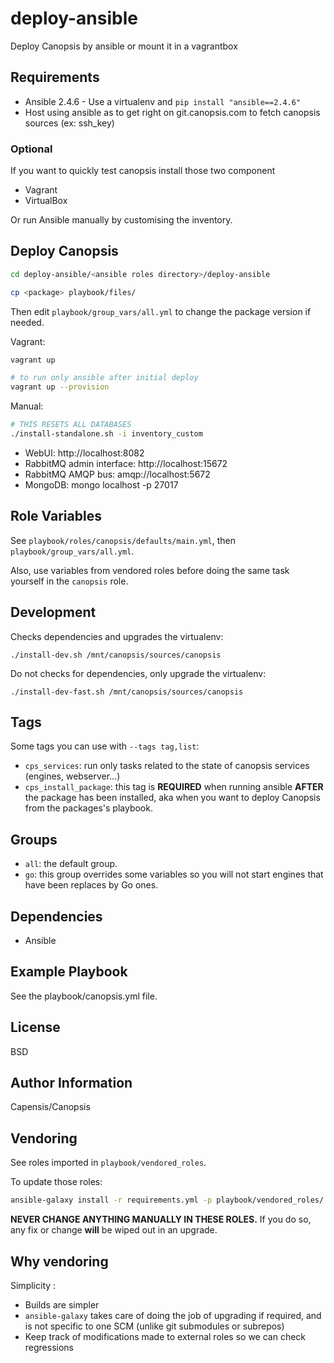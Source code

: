 deploy-ansible
=========

Deploy Canopsis by ansible or mount it in a vagrantbox

Requirements
------------

- Ansible 2.4.6 - Use a virtualenv and `pip install "ansible==2.4.6"`
- Host using ansible as to get right on git.canopsis.com to fetch canopsis sources (ex: ssh\_key)

### Optional

If you want to quickly test canopsis install those two component 

- Vagrant
- VirtualBox

Or run Ansible manually by customising the inventory.

Deploy Canopsis
---------------

```bash
cd deploy-ansible/<ansible roles directory>/deploy-ansible

cp <package> playbook/files/
```

Then edit `playbook/group_vars/all.yml` to change the package version if needed.

Vagrant:

```bash
vagrant up

# to run only ansible after initial deploy
vagrant up --provision
```

Manual:

```bash
# THIS RESETS ALL DATABASES
./install-standalone.sh -i inventory_custom
```

* WebUI: http://localhost:8082
* RabbitMQ admin interface: http://localhost:15672
* RabbitMQ AMQP bus: amqp://localhost:5672
* MongoDB: mongo localhost -p 27017

Role Variables
--------------

See `playbook/roles/canopsis/defaults/main.yml`, then `playbook/group_vars/all.yml`.

Also, use variables from vendored roles before doing the same task yourself in the `canopsis` role.

Development
-----------

Checks dependencies and upgrades the virtualenv:

```
./install-dev.sh /mnt/canopsis/sources/canopsis
```

Do not checks for dependencies, only upgrade the virtualenv:

```
./install-dev-fast.sh /mnt/canopsis/sources/canopsis
```

Tags
----

Some tags you can use with `--tags tag,list`:

 * `cps_services`: run only tasks related to the state of canopsis services (engines, webserver...)
 * `cps_install_package`: this tag is **REQUIRED** when running ansible **AFTER** the package has been installed, aka when you want to deploy Canopsis from the packages's playbook.

Groups
------

 * `all`: the default group.
 * `go`: this group overrides some variables so you will not start engines that have been replaces by Go ones.

Dependencies
------------

- Ansible

Example Playbook
----------------

See the playbook/canopsis.yml file.

License
-------

BSD

Author Information
------------------

Capensis/Canopsis 

Vendoring
---------

See roles imported in `playbook/vendored_roles`.

To update those roles:

```bash
ansible-galaxy install -r requirements.yml -p playbook/vendored_roles/
```

**NEVER CHANGE ANYTHING MANUALLY IN THESE ROLES.** If you do so, any fix or change **will** be wiped out in an upgrade.

Why vendoring
-------------

Simplicity :

 * Builds are simpler
 * `ansible-galaxy` takes care of doing the job of upgrading if required, and is not specific to one SCM (unlike git submodules or subrepos)
 * Keep track of modifications made to external roles so we can check regressions
